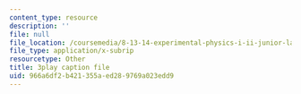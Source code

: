 ```yaml
---
content_type: resource
description: ''
file: null
file_location: /coursemedia/8-13-14-experimental-physics-i-ii-junior-lab-fall-2016-spring-2017/966a6df2b421355aed289769a023edd9_7AEqqdUtopA.srt
file_type: application/x-subrip
resourcetype: Other
title: 3play caption file
uid: 966a6df2-b421-355a-ed28-9769a023edd9
---
```

